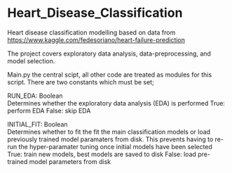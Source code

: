 # Heart_Disease_Classification
Heart disease classification modelling based on data from https://www.kaggle.com/fedesoriano/heart-failure-prediction

The project covers exploratory data analysis, data-preprocessing, and model selection.

Main.py the central scipt, all other code are treated as modules for this script. There are two constants which must be set;

RUN_EDA: Boolean      
Determines whether the exploratory data analysis (EDA) is performed
True: perform EDA
False: skip EDA

INITIAL_FIT: Boolean  
Determines whether to fit the fit the main classification models or load previously trained model paramaters from disk.
This prevents having to re-run the hyper-paramater tuning once initial models have been selected
True: train new models, best models are saved to disk
False: load pre-trained model parameters from disk
